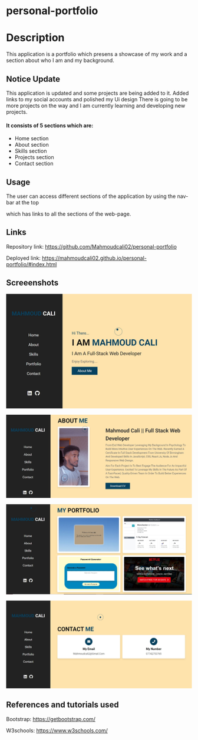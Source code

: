 # personal-portfolio
# Description 
This application is a portfolio which presens a showcase of my work and a section about who I am and my background.

## Notice Update
This application is updated and some projects are being added to it.
Added links to my social accounts and polished my Ui design
There is going to be more projects on the way and I am currently learning and developing new projects. 

#### It consists of 5 sections which are: 
* Home section 
* About section 
* Skills section 
* Projects section 
* Contact section 

## Usage 
The user can access different sections of the application by using the nav-bar at the top 

which has links to all the sections of the web-page.

## Links
Repository link: https://github.com/Mahmoudcali02/personal-portfolio

Deployed link: https://mahmoudcali02.github.io/personal-portfolio/#index.html

## Screeenshots 
![Image of home section](images/home-page.JPG)

![Image of about section](images/about-page.JPG)

![Image of project section](images/projects-page.JPG)

![Image of contact section](images\contact-page.JPG)

## References and tutorials used
Bootstrap: https://getbootstrap.com/

W3schools: https://www.w3schools.com/
